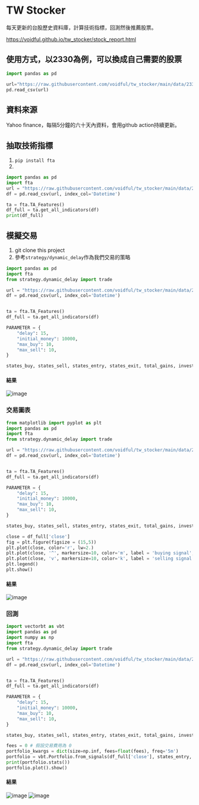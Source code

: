 # TW Stocker

每天更新的台股歷史資料庫，計算技術指標，回測然後推薦股票。  

https://voidful.github.io/tw_stocker/stock_report.html

## 使用方式，以2330為例，可以換成自己需要的股票

```python
import pandas as pd

url="https://raw.githubusercontent.com/voidful/tw_stocker/main/data/2330.csv"
pd.read_csv(url)
```

## 資料來源
Yahoo finance，每隔5分鐘的六十天內資料，會用github action持續更新。

## 抽取技術指標
1. `pip install fta`
2. 
```python
import pandas as pd
import fta
url = "https://raw.githubusercontent.com/voidful/tw_stocker/main/data/2330.csv"
df = pd.read_csv(url, index_col='Datetime')

ta = fta.TA_Features()
df_full = ta.get_all_indicators(df)
print(df_full)
```

## 模擬交易
1. git clone this project  
2. 參考`strategy/dynamic_delay`作為我們交易的策略  
```python
import pandas as pd
import fta
from strategy.dynamic_delay import trade

url = "https://raw.githubusercontent.com/voidful/tw_stocker/main/data/2330.csv"
df = pd.read_csv(url, index_col='Datetime')


ta = fta.TA_Features()
df_full = ta.get_all_indicators(df)

PARAMETER = {
    "delay": 15,
    "initial_money": 10000,
    "max_buy": 10,
    "max_sell": 10,
}

states_buy, states_sell, states_entry, states_exit, total_gains, invest = trade(df_full, **PARAMETER)
```
#### 結果
![image](./img/trade_record.png)

### 交易圖表
```python
from matplotlib import pyplot as plt
import pandas as pd
import fta
from strategy.dynamic_delay import trade

url = "https://raw.githubusercontent.com/voidful/tw_stocker/main/data/2330.csv"
df = pd.read_csv(url, index_col='Datetime')


ta = fta.TA_Features()
df_full = ta.get_all_indicators(df)

PARAMETER = {
    "delay": 15,
    "initial_money": 10000,
    "max_buy": 10,
    "max_sell": 10,
}

states_buy, states_sell, states_entry, states_exit, total_gains, invest = trade(df_full, **PARAMETER)

close = df_full['close']
fig = plt.figure(figsize = (15,5))
plt.plot(close, color='r', lw=2.)
plt.plot(close, '^', markersize=10, color='m', label = 'buying signal', markevery = states_buy)
plt.plot(close, 'v', markersize=10, color='k', label = 'selling signal', markevery = states_sell)
plt.legend()
plt.show()
```
#### 結果
![image](./img/trade_graph.png)

### 回測
```python
import vectorbt as vbt
import pandas as pd
import numpy as np
import fta
from strategy.dynamic_delay import trade

url = "https://raw.githubusercontent.com/voidful/tw_stocker/main/data/2330.csv"
df = pd.read_csv(url, index_col='Datetime')


ta = fta.TA_Features()
df_full = ta.get_all_indicators(df)

PARAMETER = {
    "delay": 15,
    "initial_money": 10000,
    "max_buy": 10,
    "max_sell": 10,
}

states_buy, states_sell, states_entry, states_exit, total_gains, invest = trade(df_full, **PARAMETER)

fees = 0 # 假設交易費用為 0
portfolio_kwargs = dict(size=np.inf, fees=float(fees), freq='5m')
portfolio = vbt.Portfolio.from_signals(df_full['close'], states_entry, states_exit, **portfolio_kwargs)
print(portfolio.stats())
portfolio.plot().show()
```
#### 結果
![image](./img/result_stat.png)
![image](./img/result_graph.png)
